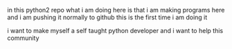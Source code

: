in this python2 repo what i am doing here is that i am making programs here and i am pushing it normally to github  this is the first time i am doing it


i want to make myself a self taught python developer
and i want to help this community 

